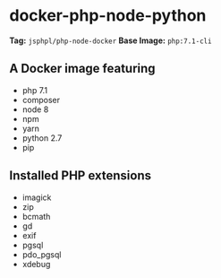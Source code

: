 # docker-php-node-python

**Tag:** `jsphpl/php-node-docker`
**Base Image:** `php:7.1-cli`

## A Docker image featuring
- php 7.1
- composer
- node 8
- npm
- yarn
- python 2.7
- pip

## Installed PHP extensions
- imagick
- zip
- bcmath
- gd
- exif
- pgsql
- pdo_pgsql
- xdebug
